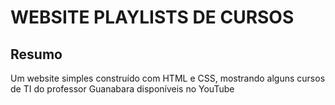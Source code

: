 # WEBSITE PLAYLISTS DE CURSOS
<div>
    <h2>Resumo</h2>
    <p>Um website simples construído com HTML e CSS, mostrando alguns cursos de TI do professor Guanabara disponíveis no YouTube</p>
</div>
<!--
<div>
<h2>Link de acesso</h2>
    <p>https://mateusaraujo1.github.io/website-playlists-cursos/</p>
</div>
-->
